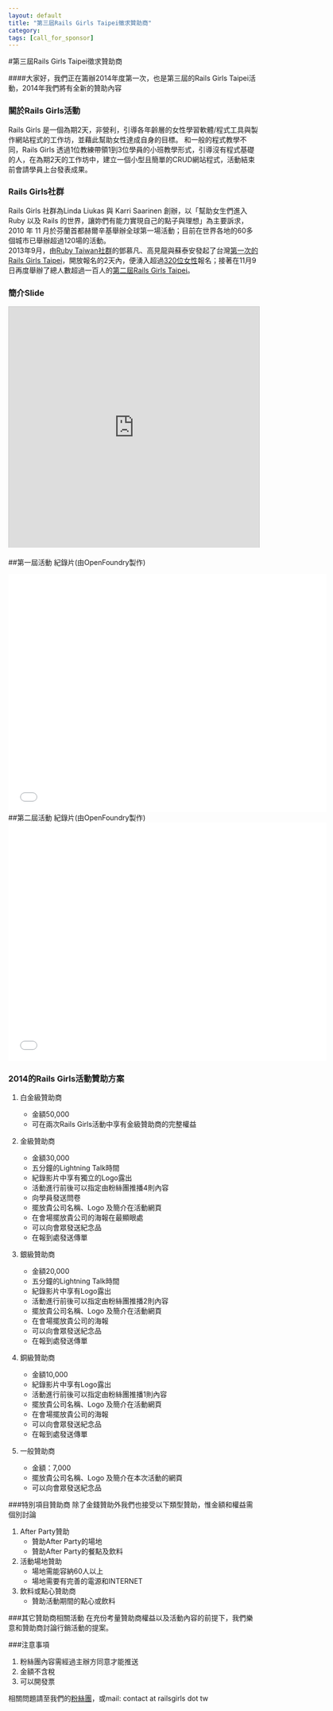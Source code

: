 ```yaml
---
layout: default
title: "第三屆Rails Girls Taipei徵求贊助商"
category:
tags: [call_for_sponsor]
---
```

#第三屆Rails Girls Taipei徵求贊助商

####大家好，我們正在籌辦2014年度第一次，也是第三屆的Rails Girls Taipei活動，2014年我們將有全新的贊助內容

### 關於Rails Girls活動
Rails Girls 是一個為期2天，非營利，引導各年齡層的女性學習軟體/程式工具與製作網站程式的工作坊，並藉此幫助女性達成自身的目標。
和一般的程式教學不同，Rails Girls 透過1位教練帶領1到3位學員的小班教學形式，引導沒有程式基礎的人，在為期2天的工作坊中，建立一個小型且簡單的CRUD網站程式，活動結束前會請學員上台發表成果。

### Rails Girls社群
Rails Girls 社群為Linda Liukas 與 Karri Saarinen 創辦，以「幫助女生們進入 Ruby 以及 Rails 的世界，讓妳們有能力實現自己的點子與理想」為主要訴求，2010 年 11 月於芬蘭首都赫爾辛基舉辦全球第一場活動；目前在世界各地的60多個城市已舉辦超過120場的活動。
<br/>
2013年9月，由[Ruby Taiwan社群](http://ruby.tw)的鄧慕凡、高見龍與蘇泰安發起了台灣[第一次的Rails Girls Taipei](http://railsgirls.tw/2013/10/08/rg-taipei1st-record/)，開放報名的2天內，便湧入超過[320位女性](http://registrano.com/events/railsgirls-taipei-01)報名；接著在11月9日再度舉辦了總人數超過一百人的[第二屆Rails Girls Taipei](http://railsgirls.tw/2013/11/29/rg-taipei2nd-record/)。

### 簡介Slide
<center>
<iframe src="http://www.slideshare.net/slideshow/embed_code/30329410" width="595" height="485" frameborder="0" marginwidth="0" marginheight="0" scrolling="no" style="border:1px solid #CCC; border-width:1px 1px 0; margin-bottom:5px; max-width: 100%;" allowfullscreen> </iframe>
</center>

##第一屆活動 紀錄片(由OpenFoundry製作)
<center>
<iframe width="640" height="480" src="//www.youtube.com/embed/BJpaj96RgHw" frameborder="0" allowfullscreen></iframe>
</center>
##第二屆活動 紀錄片(由OpenFoundry製作)
<center>
<iframe width="640" height="480" src="//www.youtube.com/embed/9jZTbqokELM" frameborder="0" allowfullscreen></iframe>
</center>

### 2014的Rails Girls活動贊助方案

1.	白金級贊助商
	*	金額50,000
	*	可在兩次Rails Girls活動中享有金級贊助商的完整權益
1.	金級贊助商
	*  金額30,000
	*  五分鐘的Lightning Talk時間
	*  紀錄影片中享有獨立的Logo露出
	*  活動進行前後可以指定由粉絲團推播4則內容
	*  向學員發送問卷
	*  擺放貴公司名稱、Logo 及簡介在活動網頁
	*  在會場擺放貴公司的海報在最顯眼處
	*  可以向會眾發送紀念品
	*  在報到處發送傳單
	
1.	銀級贊助商
	*  金額20,000
	*  五分鐘的Lightning Talk時間
	*  紀錄影片中享有Logo露出
	*  活動進行前後可以指定由粉絲團推播2則內容
	*  擺放貴公司名稱、Logo 及簡介在活動網頁
	*  在會場擺放貴公司的海報
	*  可以向會眾發送紀念品
	*  在報到處發送傳單
1.  銅級贊助商
	*  金額10,000
	*  紀錄影片中享有Logo露出
	*  活動進行前後可以指定由粉絲團推播1則內容
	*  擺放貴公司名稱、Logo 及簡介在活動網頁
	*  在會場擺放貴公司的海報
	*  可以向會眾發送紀念品
	*  在報到處發送傳單
1.  一般贊助商
	*  金額：7,000
	*  擺放貴公司名稱、Logo 及簡介在本次活動的網頁
	*  可以向會眾發送紀念品
	
###特別項目贊助商
除了金錢贊助外我們也接受以下類型贊助，惟金額和權益需個別討論

1.  After Party贊助
	*	贊助After Party的場地
	*	贊助After Party的餐點及飲料
1.  活動場地贊助
	*  場地需能容納60人以上
	*  場地需要有完善的電源和INTERNET
1.  飲料或點心贊助商
	*  贊助活動期間的點心或飲料
	
###其它贊助商相關活動
在充份考量贊助商權益以及活動內容的前提下，我們樂意和贊助商討論行銷活動的提案。

###注意事項
1.	粉絲團內容需經過主辦方同意才能推送
1.	金額不含稅
1.	可以開發票

相關問題請至我們的[粉絲團](https://www.facebook.com/railsgirlstw)，或mail: contact at railsgirls dot tw